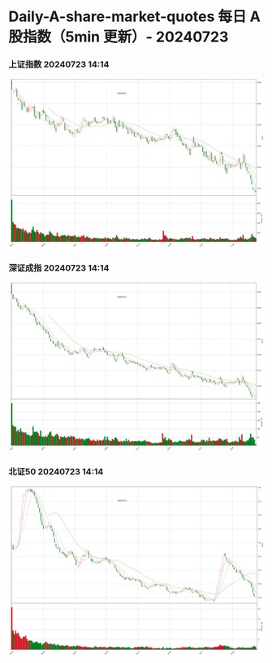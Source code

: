 
# Daily-A-share-market-quotes 每日 A 股指数（5min 更新）- 20240723

### 上证指数 20240723 14:14
![](./fig/2024/7/20240723-sh000001.png)

### 深证成指 20240723 14:14
![](./fig/2024/7/20240723-sz399001.png)

### 北证50 20240723 14:14
![](./fig/2024/7/20240723-bj899050.png)
